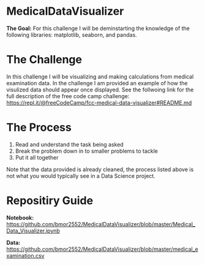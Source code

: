 # MedicalDataVisualizer
**The Goal:** For this challenge I will be deminstarting the knowledge of the following libraries:  matplotlib, seaborn, and pandas. 

# The Challenge
In this challenge I will be visualizing and making calculations from medical examination data. In the challenge I am provided an example of how the visulized data should appear once displayed. See the follwoing link for the full description of the free code camp challenge: https://repl.it/@freeCodeCamp/fcc-medical-data-visualizer#README.md 

# The Process
1. Read and understand the task being asked
2. Break the problem down in to  smaller problems to tackle
3. Put it all together

Note that the data provided is already cleaned, the process listed above is not what you would typically see in a Data Science project. 

# Repositiry Guide
**Notebook:** https://github.com/bmor2552/MedicalDataVisualizer/blob/master/Medical_Data_Visualizer.ipynb

**Data:** https://github.com/bmor2552/MedicalDataVisualizer/blob/master/medical_examination.csv
